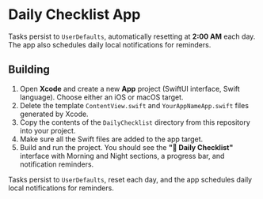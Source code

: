 # Daily Checklist App


Tasks persist to `UserDefaults`, automatically resetting at **2:00 AM** each day. The app also schedules daily local notifications for reminders.

## Building

1. Open **Xcode** and create a new **App** project (SwiftUI interface, Swift language). Choose either an iOS or macOS target.
2. Delete the template `ContentView.swift` and `YourAppNameApp.swift` files generated by Xcode.
3. Copy the contents of the `DailyChecklist` directory from this repository into your project.
4. Make sure all the Swift files are added to the app target.
5. Build and run the project. You should see the **"📝 Daily Checklist"** interface with Morning and Night sections, a progress bar, and notification reminders.

Tasks persist to `UserDefaults`, reset each day, and the app schedules daily local notifications for reminders.
